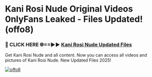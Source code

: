# Kani Rosi Nude Original Videos 0nlyFans Leaked - Files Updated! (offo8)

<h3>🔴 CLICK HERE 🌐==►► <a href="https://tinyurl.com/yc6ubb5a" rel="nofollow">Kani Rosi Nude Updated Files</a></h3>

Get Kani Rosi Nude and all content. Now you can access all videos and pictures of Kani Rosi Nude. New Updated Files 2025!

[![offo8](https://i.imgur.com/7eu0CRL.gif)](https://tinyurl.com/yc6ubb5a)
